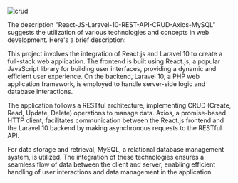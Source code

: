 ![crud](https://github.com/NIsaltharaka/React-JS-Laravel-10x-Rest-Api-CRUD-backend/assets/134293075/d2056ad6-02b8-434b-83b4-5c1e886ea75c)

The description "React-JS-Laravel-10-REST-API-CRUD-Axios-MySQL" suggests the utilization of various technologies and concepts in web development. Here's a brief description:

This project involves the integration of React.js and Laravel 10 to create a full-stack web application. The frontend is built using React.js, a popular JavaScript library for building user interfaces, providing a dynamic and efficient user experience. On the backend, Laravel 10, a PHP web application framework, is employed to handle server-side logic and database interactions.

The application follows a RESTful architecture, implementing CRUD (Create, Read, Update, Delete) operations to manage data. Axios, a promise-based HTTP client, facilitates communication between the React.js frontend and the Laravel 10 backend by making asynchronous requests to the RESTful API.

For data storage and retrieval, MySQL, a relational database management system, is utilized. The integration of these technologies ensures a seamless flow of data between the client and server, enabling efficient handling of user interactions and data management in the application.
